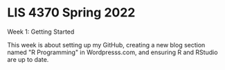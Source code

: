 # LIS 4370 Spring 2022

Week 1: Getting Started

This week is about setting up my GitHub, creating a new blog section named "R Programming" in Wordpresss.com, and ensuring R and RStudio are up to date.

